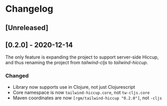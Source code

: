 # Changelog

## [Unreleased]

## [0.2.0] - 2020-12-14

The only feature is expanding the project to support server-side Hiccup, and
thus renaming the project from *tailwind-cljs* to *tailwind-hiccup*.

### Changed

- Library now supports use in Clojure, not just Clojurescript
- Core namespace is now `tailwind-hiccup.core`, not `tw-cljs.core`
- Maven coordinates are now `[rgm/tailwind-hiccup "0.2.0"]`, not `-cljs`

